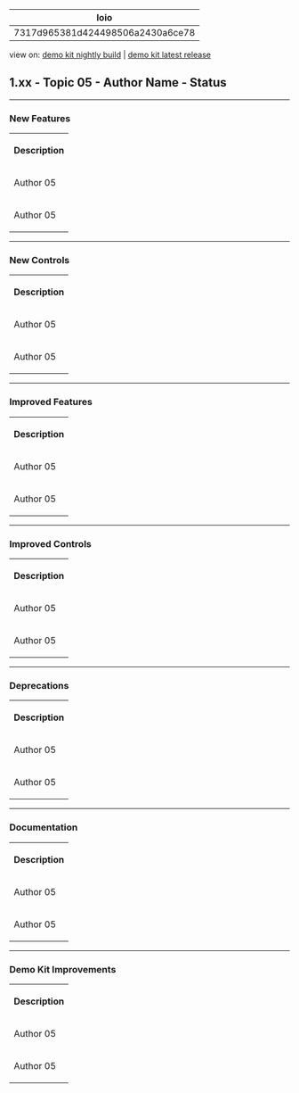 <!-- loio7317d965381d424498506a2430a6ce78 -->

| loio |
| -----|
| 7317d965381d424498506a2430a6ce78 |

<div id="loio">

view on: [demo kit nightly build](https://openui5nightly.hana.ondemand.com/topic/7317d965381d424498506a2430a6ce78) | [demo kit latest release](https://sdk.openui5.org/topic/7317d965381d424498506a2430a6ce78)</div>

## 1.xx - Topic 05 - Author Name - Status

***

<a name="loio7317d965381d424498506a2430a6ce78__section_yxw_pxt_zcb"/>

### New Features

<a name="loio7317d965381d424498506a2430a6ce78__table_krd_ltq_mfb"/> 


<table>
<tr>
<th valign="top">

Description



</th>
</tr>
<tr>
<td valign="top">

Аuthor 05



</td>
</tr>
<tr>
<td valign="top">

Аuthor 05



</td>
</tr>
</table>

***

<a name="loio7317d965381d424498506a2430a6ce78__section_bkm_s15_zcb"/>

### New Controls

<a name="loio7317d965381d424498506a2430a6ce78__table_ejf_dvq_mfb"/> 


<table>
<tr>
<th valign="top">

Description



</th>
</tr>
<tr>
<td valign="top">

Аuthor 05



</td>
</tr>
<tr>
<td valign="top">

Аuthor 05



</td>
</tr>
</table>

***

<a name="loio7317d965381d424498506a2430a6ce78__section_qwl_pb5_zcb"/>

### Improved Features

<a name="loio7317d965381d424498506a2430a6ce78__table_tpj_dvq_mfb"/> 


<table>
<tr>
<th valign="top">

Description



</th>
</tr>
<tr>
<td valign="top">

Аuthor 05



</td>
</tr>
<tr>
<td valign="top">

Аuthor 05



</td>
</tr>
</table>

***

<a name="loio7317d965381d424498506a2430a6ce78__section_rqn_wd5_zcb"/>

### Improved Controls

<a name="loio7317d965381d424498506a2430a6ce78__table_qcq_dvq_mfb"/> 


<table>
<tr>
<th valign="top">

Description



</th>
</tr>
<tr>
<td valign="top">

Аuthor 05



</td>
</tr>
<tr>
<td valign="top">

Аuthor 05



</td>
</tr>
</table>

***

<a name="loio7317d965381d424498506a2430a6ce78__section_cps_cg5_zcb"/>

### Deprecations

<a name="loio7317d965381d424498506a2430a6ce78__table_p1z_dvq_mfb"/> 


<table>
<tr>
<th valign="top">

Description



</th>
</tr>
<tr>
<td valign="top">

Аuthor 05



</td>
</tr>
<tr>
<td valign="top">

Аuthor 05



</td>
</tr>
</table>

***

<a name="loio7317d965381d424498506a2430a6ce78__section_z2h_fh5_zcb"/>

### Documentation

<a name="loio7317d965381d424498506a2430a6ce78__table_u2d_2vq_mfb"/> 


<table>
<tr>
<th valign="top">

Description



</th>
</tr>
<tr>
<td valign="top">

Аuthor 05



</td>
</tr>
<tr>
<td valign="top">

Аuthor 05



</td>
</tr>
</table>

***

<a name="loio7317d965381d424498506a2430a6ce78__section_r5v_3h5_zcb"/>

### Demo Kit Improvements

<a name="loio7317d965381d424498506a2430a6ce78__table_e2h_2vq_mfb"/> 


<table>
<tr>
<th valign="top">

Description



</th>
</tr>
<tr>
<td valign="top">

Аuthor 05



</td>
</tr>
<tr>
<td valign="top">

Аuthor 05



</td>
</tr>
</table>

